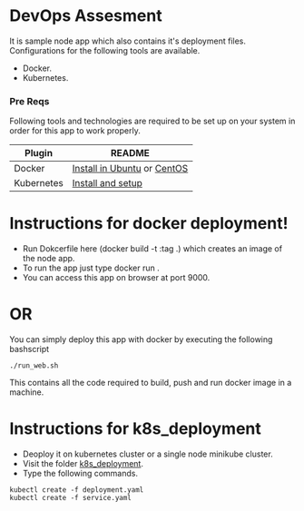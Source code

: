 # DevOps Assesment

It is sample node app which also contains it's deployment files. Configurations for the following tools are available.

  - Docker.
  - Kubernetes.

### Pre Reqs

Following tools and technologies are required to be set up on your system in order for this app to work properly.

| Plugin | README |
| ------ | ------ |
| Docker | [Install in Ubuntu](https://docs.docker.com/install/linux/docker-ce/ubuntu/) or [CentOS](https://docs.docker.com/install/linux/docker-ce/centos/) |
| Kubernetes | [Install and setup](https://kubernetes.io/docs/tasks/tools/install-kubectl/) |

# Instructions for docker deployment!

  - Run Dokcerfile here (docker build -t <image name>:tag .) which creates an image of the node app.
  - To run the app just type docker run <image name>.
  - You can access this app on browser at port 9000.

# OR

You can simply deploy this app with docker by executing the following bashscript
```
./run_web.sh
```
This contains all the code required to build, push and run docker image in a machine.

# Instructions for k8s_deployment

  - Deoploy it on kubernetes cluster or a single node minikube cluster.
  - Visit the folder [k8s_deployment](https://github.com/ShahrozeMalik/DevOps-Assesment/tree/master/k8s_deployment).
  - Type the following commands. 
```
kubectl create -f deployment.yaml
kubectl create -f service.yaml
```
